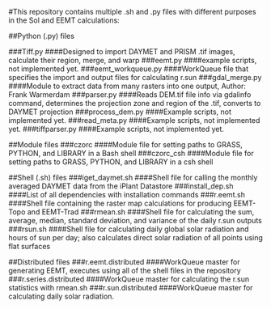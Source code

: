 #This repository contains multiple .sh and .py files with different purposes in the Sol and EEMT calculations:

##Python (.py) files

###Tiff.py
####Designed to import DAYMET and PRISM .tif images, calculate their region, merge, and warp
###eemt.py
####example scripts, not implemented yet.
###eemt_workqueue.py
####WorkQueue file that specifies the import and output files for calculating r.sun 
###gdal_merge.py
####Module to extract data from many rasters into one output, Author: Frank Warmerdam
###parser.py
####Reads DEM.tif file info via gdalinfo command, determines the projection zone and region of the .tif, converts to DAYMET projection
###process_dem.py
####Example scripts, not implemented yet. 
###read_meta.py
####Example scripts, not implemented yet.
###tiffparser.py
####Example scripts, not implemented yet.

##Module files
###czorc
####Module file for setting paths to GRASS, PYTHON, and LIBRARY in a Bash shell
###czorc_csh
####Module file for setting paths to GRASS, PYTHON, and LIBRARY in a csh shell

##Shell (.sh) files
###iget_daymet.sh
####Shell file for calling the monthly averaged DAYMET data from the iPlant Datastore 
###install_dep.sh
####List of all dependencies with installation commands
###r.eemt.sh
####Shell file containing the raster map calculations for producing EEMT-Topo and EEMT-Trad
###rmean.sh
####Shell file for calculating the sum, average, median, standard deviation, and variance of the daily r.sun outputs
###rsun.sh
####Shell file for calculating daily global solar radiation and hours of sun per day; also calculates direct solar radiation of all points using flat surfaces

##Distributed files
###r.eemt.distributed
####WorkQueue master for generating EEMT, executes using all of the shell files in the repository 
###r.series.distributed
####WorkQueue master for calculating the r.sun statistics with rmean.sh
###r.sun.distributed
####WorkQueue master for calculating daily solar radiation. 
